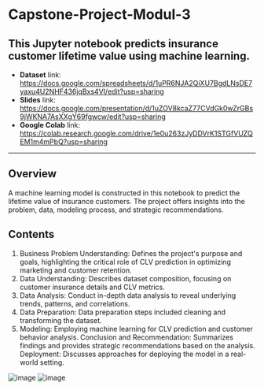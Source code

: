 # Capstone-Project-Modul-3
This Jupyter notebook predicts insurance customer lifetime value using machine learning.
-----
- **Dataset** link: https://docs.google.com/spreadsheets/d/1uPR6NJA2QiXU7BgdLNsDE7yaxu4U2NHF436jqBxs4VI/edit?usp=sharing
- **Slides** link: https://docs.google.com/presentation/d/1uZOV8kcaZ77CVdGk0wZrGBs9jWKNA7AsXXgY69fgwcw/edit?usp=sharing
- **Google Colab** link: https://colab.research.google.com/drive/1e0u263zJyDDVrK1STGfVUZQEM1m4mPbQ?usp=sharing
-----
## Overview
A machine learning model is constructed in this notebook to predict the lifetime value of insurance customers. The project offers insights into the problem, data, modeling process, and strategic recommendations.

## Contents
1. Business Problem Understanding:
   Defines the project's purpose and goals, highlighting the critical role of CLV prediction in optimizing marketing and customer retention.
2. Data Understanding:
   Describes dataset composition, focusing on customer insurance details and CLV metrics.
3. Data Analysis: 
   Conduct in-depth data analysis to reveal underlying trends, patterns, and correlations.
4. Data Preparation: 
   Data preparation steps included cleaning and transforming the dataset.
5. Modeling: 
   Employing machine learning for CLV prediction and customer behavior analysis.
Conclusion and Recommendation: Summarizes findings and provides strategic recommendations based on the analysis.
Deployment: Discusses approaches for deploying the model in a real-world setting.

![image](https://github.com/user-attachments/assets/da496574-fc76-4a68-9294-d8fc33633f32)
![image](https://github.com/user-attachments/assets/19a99c7e-6aae-40a9-aa63-ed5e6e44c65c)



